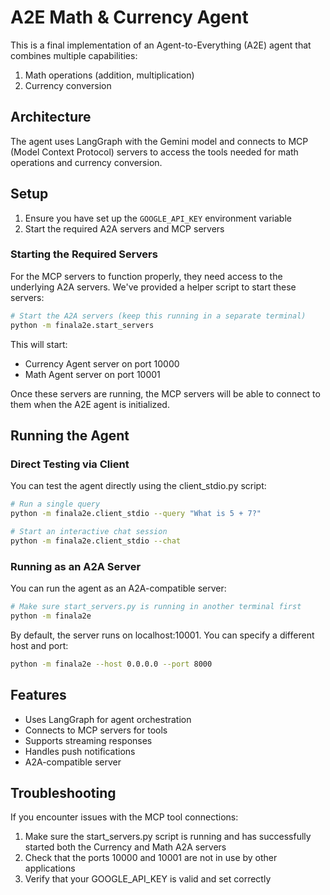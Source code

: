 # A2E Math & Currency Agent

This is a final implementation of an Agent-to-Everything (A2E) agent that combines multiple capabilities:

1. Math operations (addition, multiplication)
2. Currency conversion

## Architecture

The agent uses LangGraph with the Gemini model and connects to MCP (Model Context Protocol) servers to access the tools needed for math operations and currency conversion.

## Setup

1. Ensure you have set up the `GOOGLE_API_KEY` environment variable
2. Start the required A2A servers and MCP servers

### Starting the Required Servers

For the MCP servers to function properly, they need access to the underlying A2A servers. We've provided a helper script to start these servers:

```bash
# Start the A2A servers (keep this running in a separate terminal)
python -m finala2e.start_servers
```

This will start:
- Currency Agent server on port 10000
- Math Agent server on port 10001

Once these servers are running, the MCP servers will be able to connect to them when the A2E agent is initialized.

## Running the Agent

### Direct Testing via Client

You can test the agent directly using the client_stdio.py script:

```bash
# Run a single query
python -m finala2e.client_stdio --query "What is 5 + 7?"

# Start an interactive chat session
python -m finala2e.client_stdio --chat
```

### Running as an A2A Server

You can run the agent as an A2A-compatible server:

```bash
# Make sure start_servers.py is running in another terminal first
python -m finala2e
```

By default, the server runs on localhost:10001. You can specify a different host and port:

```bash
python -m finala2e --host 0.0.0.0 --port 8000
```

## Features

- Uses LangGraph for agent orchestration
- Connects to MCP servers for tools
- Supports streaming responses
- Handles push notifications
- A2A-compatible server

## Troubleshooting

If you encounter issues with the MCP tool connections:

1. Make sure the start_servers.py script is running and has successfully started both the Currency and Math A2A servers
2. Check that the ports 10000 and 10001 are not in use by other applications
3. Verify that your GOOGLE_API_KEY is valid and set correctly 